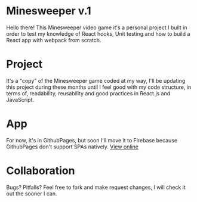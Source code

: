# Minesweeper v.1

Hello there! This Minesweeper video game it's a personal project I built in order to test my knowledge of React hooks, Unit testing and how to build a React app with webpack from scratch.

# Project

It's a "copy" of the Minesweeper game coded at my way, I'll be updating this project during these months until I feel good with my code structure, in terms of, readability, reusability and good practices in React.js and JavaScript.

# App

For now, it's in GithubPages, but soon I'll move it to Firebase because GithubPages don't support SPAs natively.
[View online](https://github.com/pr-sanchez/minesweeper)

# Collaboration

Bugs? Pitfalls? Feel free to fork and make request changes, I will check it out the sooner I can.
